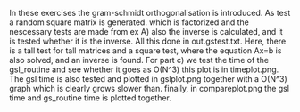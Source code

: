 In these exercises the gram-schmidt orthogonalisation is introduced. As test a random square matrix is generated.
which is factorized and the nescessary tests are made from ex A) also the inverse is calculated, and it is 
tested whether it is the inverse. All this done in out.gstest.txt. Here, there is a tall test for tall matrices
and a square test, where the equation Ax=b is also solved, and an inverse is found. 
For part c) we test the time of the gsl_routine and see whether it goes as O(N^3) this plot is in timeplot.png.
The gsl time is also tested and plotted in gslplot.png together with a O(N^3) graph which is clearly grows slower than.
finally, in compareplot.png the gsl time and gs_routine time is plotted together. 